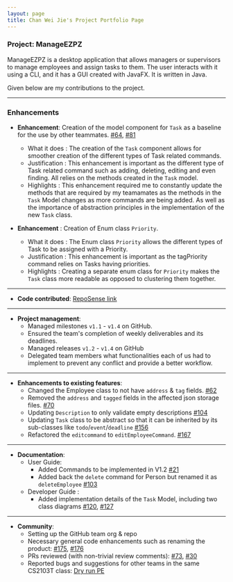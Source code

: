 ```yaml
---
layout: page
title: Chan Wei Jie's Project Portfolio Page
---
```


### Project: ManageEZPZ

ManageEZPZ is a desktop application that allows managers or supervisors to manage employees and assign tasks to them. The user interacts with it using a CLI, and it has a GUI created with JavaFX. It is written in Java.

Given below are my contributions to the project.

--------------------------------------------------------------------------------------------------------------------
### Enhancements

* **Enhancement**: Creation of the model component for `Task` as a baseline for the use by other teammates. [#64](https://github.com/AY2122S2-CS2103-F11-1/tp/pull/64), [#81](https://github.com/AY2122S2-CS2103-F11-1/tp/pull/81)
  * What it does : The creation of the `Task` component allows for smoother creation of the different types of Task related commands.
  * Justification : This enhancement is important as the different type of Task related command such as adding, deleting, editing and even finding. All relies on the methods created in the `Task` model.  
  * Highlights : This enhancement required me to constantly update the methods that are required by my teamamates as the methods in the `Task` Model changes as more commands are being added. As well as the importance of abstraction principles in the implementation of the new `Task` class.


* **Enhancement** : Creation of Enum class `Priority`.
  * What it does : The Enum class `Priority` allows the different types of Task to be assigned with a Priority.
  * Justification : This enhancement is important as the tagPriority command relies on Tasks having priorities.
  * Highlights : Creating a separate enum class for `Priority` makes the `Task` class more readable as opposed to clustering them together.

--------------------------------------------------------------------------------------------------------------------

* **Code contributed**: [RepoSense link](https://nus-cs2103-ay2122s2.github.io/tp-dashboard/?search=chanweijie&breakdown=true&sort=groupTitle&sortWithin=title&since=2022-02-18&timeframe=commit&mergegroup=&groupSelect=groupByRepos&checkedFileTypes=docs~functional-code~test-code~other)
--------------------------------------------------------------------------------------------------------------------

* **Project management**:
  * Managed milestones `v1.1` - `v1.4` on GitHub. 
  * Ensured the team's completion of weekly deliverables and its deadlines.
  * Managed releases `v1.2` - `v1.4` on GitHub
  * Delegated team members what functionalities each of us had to implement to prevent any conflict and provide a better workflow.
--------------------------------------------------------------------------------------------------------------------

* **Enhancements to existing features**:
  * Changed the Employee class to not have `address` & `tag` fields. [#62](https://github.com/AY2122S2-CS2103-F11-1/tp/pull/62)
  * Removed the `address` and `tagged` fields in the affected json storage files. [#70](https://github.com/AY2122S2-CS2103-F11-1/tp/pull/70) 
  * Updating `Description` to only validate empty descriptions [#104](https://github.com/AY2122S2-CS2103-F11-1/tp/pull/104)
  * Updating `Task` class to be abstract so that it can be inherited by its sub-classes like `todo`/`event`/`deadline` [#156](https://github.com/AY2122S2-CS2103-F11-1/tp/pull/156)
  * Refactored the `editcommand` to `editEmployeeCommand`. [#167](https://github.com/AY2122S2-CS2103-F11-1/tp/pull/167)
--------------------------------------------------------------------------------------------------------------------

* **Documentation**:
  * User Guide:
      * Added Commands to be implemented in V1.2 [#21](https://github.com/AY2122S2-CS2103-F11-1/tp/pull/21)
      * Added back the `delete` command for Person but renamed it as `deleteEmployee` [#103](https://github.com/AY2122S2-CS2103-F11-1/tp/pull/103)
  * Developer Guide :
      * Added implementation details of the `Task` Model, including two class diagrams [#120](https://github.com/AY2122S2-CS2103-F11-1/tp/pull/120), [#127](https://github.com/AY2122S2-CS2103-F11-1/tp/pull/127)
  
--------------------------------------------------------------------------------------------------------------------

* **Community**:
  * Setting up the GitHub team org & repo
  * Necessary general code enhancements such as renaming the product: [#175](https://github.com/AY2122S2-CS2103-F11-1/tp/pull/175), [#176](https://github.com/AY2122S2-CS2103-F11-1/tp/pull/176)
  * PRs reviewed (with non-trivial review comments): [#73](https://github.com/AY2122S2-CS2103-F11-1/tp/pull/73), [#30](https://github.com/AY2122S2-CS2103-F11-1/tp/pull/30)
  * Reported bugs and suggestions for other teams in the same CS2103T class: [Dry run PE](https://github.com/ChanWeiJie/ped/issues)
  

